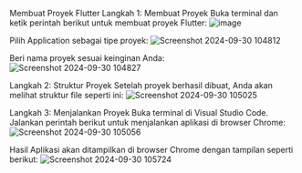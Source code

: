 Membuat Proyek Flutter
Langkah 1: Membuat Proyek
Buka terminal dan ketik perintah berikut untuk membuat proyek Flutter:
![image](https://github.com/user-attachments/assets/1f790edc-f1d5-48c5-a710-9d827de96abe)

Pilih Application sebagai tipe proyek:
![Screenshot 2024-09-30 104812](https://github.com/user-attachments/assets/f16102a2-27fd-4e08-9b26-d377343562df)

Beri nama proyek sesuai keinginan Anda:
![Screenshot 2024-09-30 104827](https://github.com/user-attachments/assets/91a8eebf-51be-4ce3-9c95-241032ed38bd)


Langkah 2: Struktur Proyek
Setelah proyek berhasil dibuat, Anda akan melihat struktur file seperti ini:
![Screenshot 2024-09-30 105025](https://github.com/user-attachments/assets/c4efaa2c-ad6c-45bf-8bf7-f83f9e343864)


Langkah 3: Menjalankan Proyek
Buka terminal di Visual Studio Code.
Jalankan perintah berikut untuk menjalankan aplikasi di browser Chrome:
![Screenshot 2024-09-30 105056](https://github.com/user-attachments/assets/5b121bc1-08cc-4f39-af9c-42ac50362cff)

Hasil
Aplikasi akan ditampilkan di browser Chrome dengan tampilan seperti berikut:
![Screenshot 2024-09-30 105724](https://github.com/user-attachments/assets/5f1221c2-4a77-4449-8330-24591a1b20aa)
